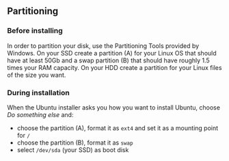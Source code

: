 ## Partitioning

### Before installing

In order to partition your disk, use the Partitioning Tools provided by Windows.
On your SSD create a partition (A) for your Linux OS that should have at least 50Gb and a swap partition (B) that should have roughly 1.5 times your RAM capacity.
On your HDD create a partition for your Linux files of the size you want.

### During installation

When the Ubuntu installer asks you how you want to install Ubuntu, choose *Do something else* and:
+ choose the partition (A), format it as `ext4` and set it as a mounting point for `/`
+ choose the partition (B), format it as `swap`
+ select `/dev/sda` (your SSD) as boot disk
